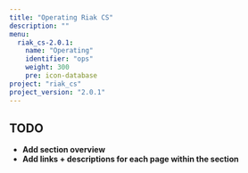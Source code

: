 ```yaml
---
title: "Operating Riak CS"
description: ""
menu:
  riak_cs-2.0.1:
    name: "Operating"
    identifier: "ops"
    weight: 300
    pre: icon-database
project: "riak_cs"
project_version: "2.0.1"
---
```


## TODO

- **Add section overview**
- **Add links + descriptions for each page within the section**
